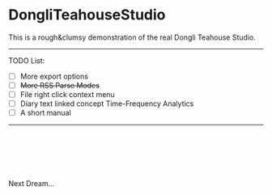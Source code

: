 # DongliTeahouseStudio

This is a rough&clumsy demonstration of the real Dongli Teahouse Studio.

---

TODO List:

- [ ] More export options
- [ ] ~~More RSS Parse Modes~~
- [ ] File right click context menu
- [ ] Diary text linked concept Time-Frequency Analytics
- [ ] A short manual

---

 
 
  
  
   

Next Dream...
